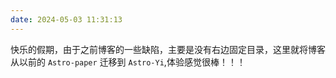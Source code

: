 ```yaml
---
date: 2024-05-03 11:31:13
---
```


快乐的假期，由于之前博客的一些缺陷，主要是没有右边固定目录，这里就将博客从以前的 `Astro-paper`
迁移到 `Astro-Yi`,体验感觉很棒！！！
